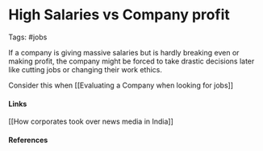 # High Salaries vs Company profit
Tags: #jobs 

If a company is giving massive salaries but is hardly breaking even or making profit, the company might be forced to take drastic decisions later like cutting jobs or changing their work ethics. 

Consider this when [[Evaluating a Company when looking for jobs]]


#### Links
[[How corporates took over news media in India]]
#### References
